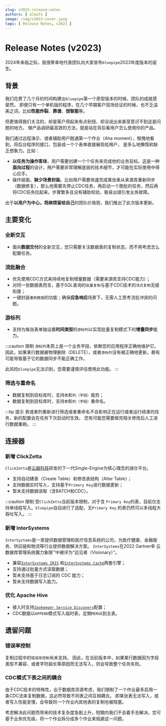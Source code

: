 ```yaml
---
slug: v2023-release-notes
authors: [ aleafs ]
image: /img/v2023-cover.jpeg
tags: [ Release Notes, v2023 ]
---
```


# Release Notes (v2023)

2024年来临之际，我很荣幸地代表团队向大家宣布`bluepipe`2023年度版本的诞生。

## 背景

我们花费了几个月的时间构建出`bluepipe`第一个原型版本的时候，团队的成就感斐然。
即便只有一个单机版的程序，在几个早期客户现场验证的时候，也不乏溢美之词，比如**性能炸裂**、**靠谱**、**很智能**等。

但更值得我们关注的，却是客户用起来有点别扭、却没说出来甚至意识不到这是问题的地方。
做产品调研最高效的方法，就是站在背后看用户怎么使用你的产品。

我们通过远程演示、或者辅助用户跑通第一个作业（Aha moment），惭愧地看到，将后台程序的接口，包装成一个个表单直接展现给用户，
是多么地懒惰和缺乏想象力。比如：

* **以任务为操作客体**，用户需要创建一个个任务来完成他的业务目标。这是一种**面向过程**的设计，用户需要非常理解底层的技术细节，才可能在实际使用中得心应手。
* 操作层面，**缺少场景封装**。比如用户需要快速完成某张表从来源库重新同步（数据修复），那么他需要先停止CDC任务，再启动一个跑批的任务，然后再将CDC任务拉起来。步骤繁多且没有辅助校验，极易出错引发业务故障。

出于**以用户为中心，将麻烦留给自己**的团队价值观，我们推出了此次版本更新。

## 主要变化

### 全新交互

* 面向**数据交付**的全新交互，您只需要关注数据表的复制状态，而不用考虑怎么配置任务。

### 流批融合

* 优先使用CDC方式来持续地复制增量数据（需要来源库支持CDC能力）；
* 对同一张数据表而言，基于SQL查询的`批量复制`与基于CDC技术的`流式复制`无缝衔接；
* 一键封装`重刷数据`的功能；确保**应急响应**场景下，无需人工思考流批冲突的问题。

### 游标列

* 支持为每张表单独设置**时间类型**的`游标列`以实现批量复制模式下的**增量同步**能力。

:::caution 限制
`游标列`本质上是一个业务字段，依赖您的应用程序正确地维护它。
因此，如果某行数据被物理删除（DELETE），或者`游标列`没有被正确地更新，都有可能导致基于它的数据同步不能正确工作。

此风险`bluepipe`无法识别，您需要谨慎评估使用此功能。
:::

### 筛选与重命名

* 数据复制到目标库时，支持`表`和`列（字段）`裁剪；
* 数据复制到目标库时，支持`表`和`列（字段）`重命名。

:::tip 提示
表或者列重新进行筛选或者重命名不会影响正在运行或者运行结束的任务，新的配置会在任务下次启动时生效。
您有可能您需要做完相关修改后人工进行数据重刷。
:::

## 连接器

### 新增 ClickZetta 

`ClickZetta`是[云器科技](https://www.yunqi.tech)研发的下一代Single-Engine为核心理念的湖仓平台。

* 支持自动建表（Create Table）和修改表结构（Alter Table）；
* 支持数据实时写入，支持基于`Primary Key`进行数据更新；
* 暂未支持数据读取（含BATCH和CDC）。

:::caution 限制
受`ClickZetta`当前版本限制，对于含 `Primary Key`的表，目前仅支持单线程写入。`bluepipe`自动进行了适配，无`Primary Key`
的表仍然可以多线程大吞吐写入。
:::

### 新增 InterSystems

`InterSystems`是一家提供数据管理和医疗信息系统的公司，为医疗健康、金融服务、供应链和物流等行业提供数据解决方案。
`InterSystems`在2022 Gartner:copyright: 云数据库管理系统魔力象限:tm:中被评为“远见者（Visionary）”。

* 兼容[`InterSystems IRIS`](https://www.intersystems.com/data-platform/) 和[`InterSystems Caché`](https://www.intersystems.com/cache/)两套引擎；
* 支持通过批量方式读取数据；
* 暂未支持基于日志订阅的 CDC 能力；
* 暂未支持数据写入能力。

### 优化 Apache Hive

* 接入时支持[`Zookeeper Service Discovery`](https://cwiki.apache.org/confluence/display/hive/hiveserver2+clients#HiveServer2Clients-ConnectionURLWhenZooKeeperServiceDiscoveryIsEnabled)配置；
* CDC数据以`APPEND`模式写入临时表，定期`MERGE`到主表。

## 遗留问题

### 错误率控制

复制过程中的`错误率控制`尚未支持。
因此，在当前版本中，如果某行数据因为字段类型不兼容、或者字符超长等原因而无法写入，则会导致整个任务失败。

### CDC模式下表之间的耦合

由于CDC技术的特殊性，出于数据库资源考虑，我们限制了一个作业最多启用一条CDC流来复制数据，这必然导致不同表之间互相耦合。
即某张表无法写入，或者写入性能变慢，会导致同一个作业内其他表的复制也被阻塞。

考虑解决此问题而带来的技术复杂度急剧上升，短期内我们不会着手去解决。您可基于业务优先级，将一个作业拆分成多个作业来规避这一问题。
